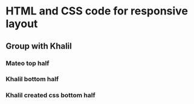 # HTML and CSS code for responsive layout 
## Group with Khalil 
### Mateo top half 
### Khalil bottom half 
### Khalil created css bottom half